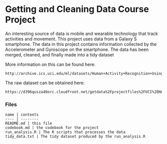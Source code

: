 # Getting and Cleaning Data Course Project

An interesting source of data is mobile and wearable technology that track activities and movement.  This project uses data from a Galaxy S smartphone.  The data in this project contains information collected by the Accelerometer and Gyroscope on the smartphone.  The data has been merged, cleaned, and finally made into a tidy dataset

More information on this can be found here: 

	http://archive.ics.uci.edu/ml/datasets/Human+Activity+Recognition+Using+Smartphones

The raw dataset can be obtained here:

	https://d396qusza40orc.cloudfront.net/getdata%2Fprojectfiles%2FUCI%20HAR%20Dataset.zip

### Files

	name | contents
	---- | --------
	README.md | this file
	codebook.md | the codebook for the project
	run_analysis.R | The R scripts that processes the data
	tidy_data.txt | The tidy dataset produced by the run_analysis.R
